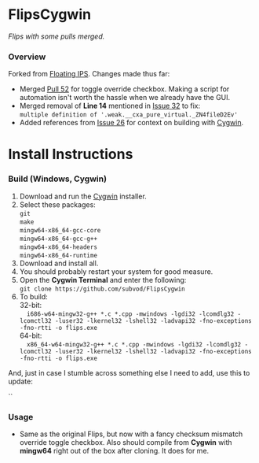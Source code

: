 # FlipsCygwin

*Flips with some pulls merged.*

### Overview

Forked from [Floating IPS](https://github.com/Alcaro/Flips). Changes made thus far:

- Merged [Pull 52](https://github.com/Alcaro/Flips/pull/52) for toggle override checkbox. Making a script for automation isn't worth the hassle when we already have the GUI.
- Merged removal of **Line 14** mentioned in [Issue 32](https://github.com/Alcaro/Flips/issues/32#issuecomment-1036141144) to fix:<br>`multiple definition of '.weak.__cxa_pure_virtual._ZN4fileD2Ev'`
- Added references from [Issue 26](https://github.com/Alcaro/Flips/issues/26#issuecomment-573674247) for context on building with [Cygwin](https://www.cygwin.com/).

# Install Instructions

### Build (Windows, Cygwin)

1. Download and run the [Cygwin](https://www.cygwin.com/) installer.
2. Select these packages:<br>`git`<br>`make`<br>`mingw64-x86_64-gcc-core`<br>`mingw64-x86_64-gcc-g++`<br>`mingw64-x86_64-headers`<br>`mingw64-x86_64-runtime`
3. Download and install all.
4. You should probably restart your system for good measure.
5. Open the **Cygwin Terminal** and enter the following:<br>`git clone https://github.com/subvod/FlipsCygwin`
6. To build:<br>32-bit:<br>&emsp;`i686-w64-mingw32-g++ *.c *.cpp -mwindows -lgdi32 -lcomdlg32 -lcomctl32 -luser32 -lkernel32 -lshell32 -ladvapi32 -fno-exceptions -fno-rtti -o flips.exe`<br>64-bit:<br>&emsp;`x86_64-w64-mingw32-g++ *.c *.cpp -mwindows -lgdi32 -lcomdlg32 -lcomctl32 -luser32 -lkernel32 -lshell32 -ladvapi32 -fno-exceptions -fno-rtti -o flips.exe`

And, just in case I stumble across something else I need to add, use this to update:

``

### Usage

- Same as the original Flips, but now with a fancy checksum mismatch override toggle checkbox. Also should compile from **Cygwin** with **mingw64** right out of the box after cloning. It does for me.
